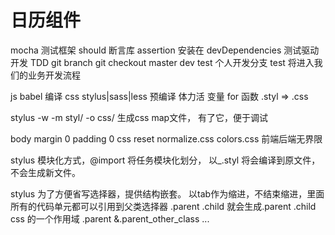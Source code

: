# 日历组件
mocha 测试框架
should 断言库 assertion
安装在 devDependencies
测试驱动开发 TDD
git branch
git checkout
master dev test 个人开发分支
test 将进入我们的业务开发流程

js babel 编译
css stylus|sass|less
预编译 体力活 变量 for 函数
.styl => .css

stylus -w -m styl/ -o css/
生成css map文件， 有了它，便于调试

body margin 0 padding 0
css reset
normalize.css
colors.css
前端后端无界限

stylus 模块化方式，@import 将任务模块化划分， 以_.styl 将会编译到原文件，不会生成新文件。

stylus 为了方便省写选择器，提供结构嵌套。
以tab作为缩进，不结束缩进，里面所有的代码单元都可以引用到父类选择器
.parent
    .child
就会生成.parent .child
css 的一个作用域
.parent
    &.parent_other_class
        ...

